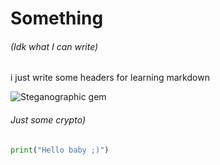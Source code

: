 # Something
###### (Idk what I can write)
i just write some headers for learning markdown

![Steganographic gem](https://i.postimg.cc/4y1XCpqm/steganographic-gem.png)
###### Just some crypto)
``` python
print("Hello baby ;)")
```
